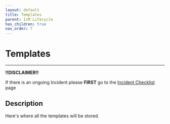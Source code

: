 ```yaml
---
layout: default
title: Templates
parent: IcM Lifecycle
has_children: true
nav_order: 7
---
```


# Templates

---

**!!DISCLAIMER!!**

If there is an ongoing Incident please **FIRST** go to the [Incident Checklist](https://github.com/Software-For-Love/incident-management-protocols/blob/master/docs/checklist.md) page

## Description

Here's where all the templates will be stored.
